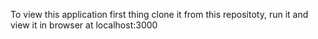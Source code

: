 To view this application first thing clone it from this repositoty, run it and view it in browser at localhost:3000